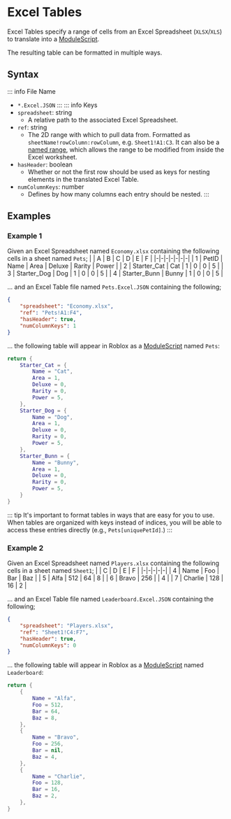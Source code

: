 # Excel Tables

Excel Tables specify a range of cells from an Excel Spreadsheet (`XLSX`/`XLS`) to translate into a [ModuleScript](https://create.roblox.com/docs/reference/engine/classes/ModuleScript).

The resulting table can be formatted in multiple ways.

## Syntax

::: info File Name
- `*.Excel.JSON`
:::
::: info Keys
- `spreadsheet`: string
	- A relative path to the associated Excel Spreadsheet.
- `ref`: string
	- The 2D range with which to pull data from. Formatted as `sheetName!rowColumn:rowColumn`, e.g. `Sheet1!A1:C3`. It can also be a [named range](https://support.microsoft.com/en-us/office/create-a-named-range-from-selected-cells-in-a-worksheet-fd8905ed-1130-4cca-9bb0-ad02b7e594fd), which allows the range to be modified from inside the Excel worksheet.
- `hasHeader`: boolean
	- Whether or not the first row should be used as keys for nesting elements in the translated Excel Table.
- `numColumnKeys`: number
	- Defines by how many columns each entry should be nested.
:::

## Examples

### Example 1

Given an Excel Spreadsheet named `Economy.xlsx` containing the following cells in a sheet named `Pets`;
| | A | B | C | D | E | F |
|-|-|-|-|-|-|-|
| 1 | PetID | Name | Area | Deluxe | Rarity | Power |
| 2 | Starter_Cat | Cat | 1 | 0 | 0 | 5 |
| 3 | Starter_Dog | Dog | 1 | 0 | 0 | 5 |
| 4 | Starter_Bunn | Bunny | 1 | 0 | 0 | 5 |

... and an Excel Table file named `Pets.Excel.JSON` containing the following;
```json
{
	"spreadsheet": "Economy.xlsx",
	"ref": "Pets!A1:F4",
	"hasHeader": true,
	"numColumnKeys": 1
}
```
... the following table will appear in Roblox as a [ModuleScript](https://create.roblox.com/docs/reference/engine/classes/ModuleScript) named `Pets`:
```lua
return {
	Starter_Cat = {
		Name = "Cat",
		Area = 1,
		Deluxe = 0,
		Rarity = 0,
		Power = 5,
	},
	Starter_Dog = {
		Name = "Dog",
		Area = 1,
		Deluxe = 0,
		Rarity = 0,
		Power = 5,
	},
	Starter_Bunn = {
		Name = "Bunny",
		Area = 1,
		Deluxe = 0,
		Rarity = 0,
		Power = 5,
	}
}
```
::: tip
It's important to format tables in ways that are easy for you to use. When tables are organized with keys instead of indices, you will be able to access these entries directly (e.g., `Pets[uniquePetId]`.)
:::

### Example 2

Given an Excel Spreadsheet named `Players.xlsx` containing the following cells in a sheet named `Sheet1`;
| | C | D | E | F |
|-|-|-|-|-|
| 4 | Name | Foo | Bar | Baz |
| 5 | Alfa | 512 | 64 | 8 |
| 6 | Bravo | 256 | | 4 |
| 7 | Charlie | 128 | 16 | 2 |

... and an Excel Table file named `Leaderboard.Excel.JSON` containing the following;
```json
{
    "spreadsheet": "Players.xlsx",
    "ref": "Sheet1!C4:F7",
    "hasHeader": true,
    "numColumnKeys": 0
}
```
... the following table will appear in Roblox as a [ModuleScript](https://create.roblox.com/docs/reference/engine/classes/ModuleScript) named `Leaderboard`:
```lua
return {
	{
		Name = "Alfa",
		Foo = 512,
		Bar = 64,
		Baz = 8,
	},
	{
		Name = "Bravo",
		Foo = 256,
		Bar = nil,
		Baz = 4,
	},
	{
		Name = "Charlie",
		Foo = 128,
		Bar = 16,
		Baz = 2,
	},
}
```
